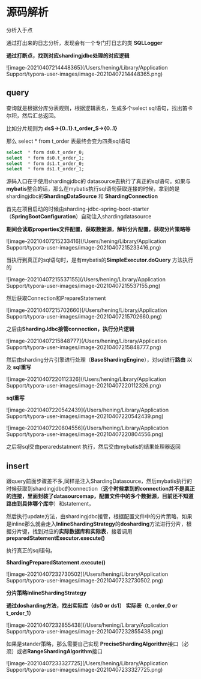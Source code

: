 # 源码解析

分析入手点

通过打出来的日志分析，发现会有一个专门打日志的类 **SQLLogger**

**通过打断点，找到对应shardingjdbc处理的对应逻辑**

![image-20210407214448365](/Users/hening/Library/Application Support/typora-user-images/image-20210407214448365.png)

## query

查询就是根据分库分表规则，根据逻辑表名，生成多个select sql语句，找出笛卡尔积，然后汇总返回。

比如分片规则为 **ds$->{0..1}.t_order_$->{0..1}**

那么 select  * from t_order 表最终会变为四条sql语句

```sql
select  * form ds0.t_order_0;
select  * form ds0.t_order_1;
select  * form ds1.t_order_0;
select  * form ds1.t_order_1;
```

源码入口在于使用shardingjdbc的 datasource去执行了真正的sql语句。如果与**mybatis**整合的话，那么在mybatis执行sql语句获取连接的时候，拿到的是shardingjdbc的**ShardingDataSource** 和 **ShardingConnection**



首先在项目启动的时候由sharding-jdbc-spring-boot-starter（**SpringBootConfiguration**）自动注入shardingdatasource

**期间会读取properties文件配置，获取数据源，解析分片配置，获取分片策略等**

![image-20210407215233416](/Users/hening/Library/Application Support/typora-user-images/image-20210407215233416.png)

当执行到真正的sql语句时，是有mybatis的**SimpleExecutor.doQuery** 方法执行的

![image-20210407215537155](/Users/hening/Library/Application Support/typora-user-images/image-20210407215537155.png)

然后获取Connection和PrepareStatement

![image-20210407215702660](/Users/hening/Library/Application Support/typora-user-images/image-20210407215702660.png)

之后由**ShardingJdbc接管connection，执行分片逻辑**

![image-20210407215848777](/Users/hening/Library/Application Support/typora-user-images/image-20210407215848777.png)

然后由sharding分片引擎进行处理（**BaseShardingEngine**），对sql进行**路由** 以及 **sql重写**

![image-20210407220112326](/Users/hening/Library/Application Support/typora-user-images/image-20210407220112326.png)

**sql重写**

![image-20210407220542439](/Users/hening/Library/Application Support/typora-user-images/image-20210407220542439.png)

![image-20210407220804556](/Users/hening/Library/Application Support/typora-user-images/image-20210407220804556.png)

之后将sql交由peraredstatment 执行，然后交由mybatis的结果处理器返回

## insert

跟query前面步骤差不多,同样是注入ShardingDatasource，然后mybatis执行的时候获取到shardingjdbc的connection（**这个时候拿到的connection并不是真正的连接，里面封装了datasourcemap，配置文件中的多个数据源，目前还不知道路由到具体哪个库中**）和statement，

然后执行update方法，由shardingjdbc接管，根据配置文件中的分片策略，如果是inline那么就会走入**InlineShardingStrategy**的**dosharding**方法进行分片，根据分片键，找到对应的**实际数据库和实际表**，接着调用**preparedStatementExecutor.execute()**

执行真正的sql语句。

**ShardingPreparedStatement.execute()**

![image-20210407232730502](/Users/hening/Library/Application Support/typora-user-images/image-20210407232730502.png)

**分片策略InlineShardingStrategy**

**通过dosharding方法，找出实际库（ds0 or ds1） 实际表（t_order_0 or t_order_1）**

![image-20210407232855438](/Users/hening/Library/Application Support/typora-user-images/image-20210407232855438.png)



如果是stander策略，那么需要自己实现 **PreciseShardingAlgorithm**接口（必须）或者**RangeShardingAlgorithm**接口

![image-20210407233327725](/Users/hening/Library/Application Support/typora-user-images/image-20210407233327725.png)

